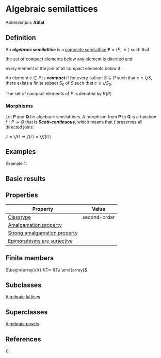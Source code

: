 # Algebraic semilattices

Abbreviation: **ASlat**

## Definition
An ***algebraic semilattice*** is a [complete semilattice](complete_semilattices.md) $\mathbf{P}=\langle P,\leq \rangle$
such that

the set of compact elements below any element is directed and

every element is the join of all compact elements below it.

An element $c\in P$ is ***compact*** if for every subset $S\subseteq P$ such that $c\le\bigvee S$, there exists
a finite subset $S_0$ of $S$ such that $c\le\bigvee S_0$.

The set of compact elements of $P$ is denoted by $K(P)$.

### Morphisms
Let $\mathbf{P}$ and $\mathbf{Q}$ be algebraic semilattices. A morphism from $\mathbf{P}$ to 
$\mathbf{Q}$ is a function $f:P\rightarrow Q$ that is ***Scott-continuous***, which means that $f$ preserves all directed joins: 

$z=\bigvee D\Longrightarrow f(z)= \bigvee f[D]$


## Examples
Example 1: 

## Basic results


## Properties


|Property|Value|
|---|---|
|[Classtype](classtype.md)  |second-order |
|[Amalgamation property](amalgamation_property.md)  | |
|[Strong amalgamation property](strong_amalgamation_property.md)  | |
|[Epimorphisms are surjective](epimorphisms_are_surjective.md)  | |
## Finite members

$\begin{array}{lr}
f(1)= &1\\
\end{array}$


## Subclasses
[Algebraic lattices](algebraic_lattices.md) 


## Superclasses
[Algebraic posets](algebraic_posets.md) 


## References


)]
